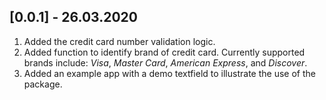 ## [0.0.1] - 26.03.2020

1. Added the credit card number validation logic.
2. Added function to identify brand of credit card. Currently supported brands include: *Visa*, *Master Card*, *American Express*, and *Discover*.
3. Added an example app with a demo textfield to illustrate the use of the package.
